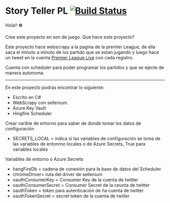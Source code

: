 # Story Teller PL [![Build Status](https://dev.azure.com/cricarbah/CriCarBa/_apis/build/status/Story%20Teller%20Master?branchName=master)](https://dev.azure.com/cricarbah/CriCarBa/_build/latest?definitionId=4&branchName=master)

Hola!! :soccer:

Cree este proyecto en son de juego. Que hace este proyecto?

Este proyecto hace webscrapy a la pagina de la premier League, de ella saca el minuto a minuto de los partido que se estan jugando y luego hace un tweet en la cuenta  [Premier League Live](https://twitter.com/PremierLeagLive) con cada registro.

Cuenta con scheduler para poder programar los partidos y que se ejecte de manera autonoma.

---

En este proyecto podras encontrar lo siguiente:

- Escrito en C#
- WebScrapy con sellenium. 
- Azure Key Vault
- Hingfire Scheduler

Crear varible de entorno para saber de donde tomar los datos de configuración

- SECRETS_LOCAL = indica si las variables de configuración se toma de las variables de entonrno locales o de Azure Secrets, True para variables locales

Variables de entorno o Azure Secrets

- hangFireDb = cadena de conexión para la base de datos del Scheduler
- chromeDriver= ruta del driver de sellenium
- oauthConsumerKey = Consumer Key de la cuenta de twitter
- oauthConsumerSecret = Consumer Secret de la ceunta de twitter
- oauthToken = token para autenticación de ña cuenta de twitter
- oauthTokenSecret = secret token de la cuenta de twiiter

